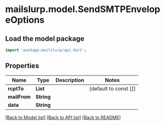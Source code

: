 # mailslurp.model.SendSMTPEnvelopeOptions

## Load the model package
```dart
import 'package:mailslurp/api.dart';
```

## Properties
Name | Type | Description | Notes
------------ | ------------- | ------------- | -------------
**rcptTo** | **List<String>** |  | [default to const []]
**mailFrom** | **String** |  | 
**data** | **String** |  | 

[[Back to Model list]](../README#documentation-for-models) [[Back to API list]](../README#documentation-for-api-endpoints) [[Back to README]](../README)


